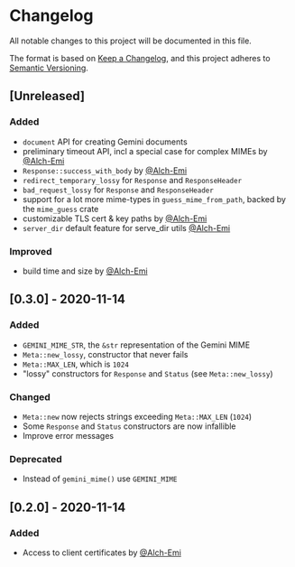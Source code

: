 # Changelog
All notable changes to this project will be documented in this file.

The format is based on [Keep a Changelog](https://keepachangelog.com/en/1.0.0/),
and this project adheres to [Semantic Versioning](https://semver.org/spec/v2.0.0.html).

## [Unreleased]
### Added
- `document` API for creating Gemini documents
- preliminary timeout API, incl a special case for complex MIMEs by [@Alch-Emi](https://github.com/Alch-Emi)
- `Response::success_with_body` by [@Alch-Emi](https://github.com/Alch-Emi)
- `redirect_temporary_lossy` for `Response` and `ResponseHeader`
- `bad_request_lossy` for `Response` and `ResponseHeader`
- support for a lot more mime-types in `guess_mime_from_path`, backed by the `mime_guess` crate
- customizable TLS cert & key paths by [@Alch-Emi](https://github.com/Alch-Emi)
- `server_dir` default feature for serve_dir utils [@Alch-Emi](https://github.com/Alch-Emi)
### Improved
- build time and size by [@Alch-Emi](https://github.com/Alch-Emi)

## [0.3.0] - 2020-11-14
### Added
- `GEMINI_MIME_STR`, the `&str` representation of the Gemini MIME
- `Meta::new_lossy`, constructor that never fails
- `Meta::MAX_LEN`, which is `1024`
- "lossy" constructors for `Response` and `Status` (see `Meta::new_lossy`)

### Changed
- `Meta::new` now rejects strings exceeding `Meta::MAX_LEN` (`1024`)
- Some `Response` and `Status` constructors are now infallible
- Improve error messages

### Deprecated
- Instead of `gemini_mime()` use `GEMINI_MIME`

## [0.2.0] - 2020-11-14
### Added
- Access to client certificates by [@Alch-Emi](https://github.com/Alch-Emi)

